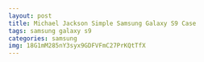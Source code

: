 ```yaml
---
layout: post
title: Michael Jackson Simple Samsung Galaxy S9 Case
tags: samsung galaxy s9
categories: samsung
img: 18G1mM285nY3syx9GDFVFmC27PrKQtTfX
---
```

